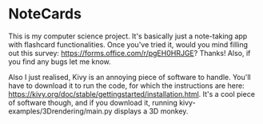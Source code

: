 # NoteCards

This is my computer science project. It's basically just a note-taking app with flashcard functionalities. Once you've tried it, would you mind filling out this survey: https://forms.office.com/r/pgEH0HRJGE? Thanks! Also, if you find any bugs let me know.

Also I just realised, Kivy is an annoying piece of software to handle. You'll have to download it to run the code, for which the instructions are here: https://kivy.org/doc/stable/gettingstarted/installation.html. It's a cool piece of software though, and if you download it, running kivy-examples/3Drendering/main.py displays a 3D monkey.


